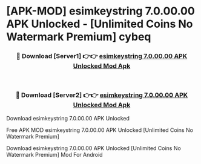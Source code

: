 # [APK-MOD] esimkeystring 7.0.00.00 APK Unlocked - [Unlimited Coins No Watermark Premium] cybeq



<div align="center">
<h3>🔴 Download [Server1] 👉👉 <a href="https://momento.my/?title=esimkeystring_7.0.00.00_APK_Unlocked">esimkeystring 7.0.00.00 APK Unlocked Mod Apk</a></h3><br>

<h3>🔴 Download [Server2] 👉👉 <a href="https://momento.my/?title=esimkeystring_7.0.00.00_APK_Unlocked">esimkeystring 7.0.00.00 APK Unlocked Mod Apk</a></h3>
</div>



Download esimkeystring 7.0.00.00 APK Unlocked 

Free APK MOD esimkeystring 7.0.00.00 APK Unlocked [Unlimited Coins No Watermark Premium]

Download esimkeystring 7.0.00.00 APK Unlocked [Unlimited Coins No Watermark Premium] Mod For Android
